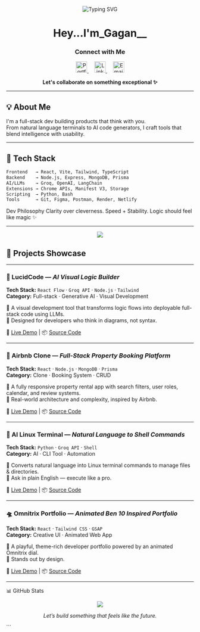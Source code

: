 <!-- README.md -->

<!-- 🔥 Typing SVG Banner -->
<p align="center">
  <img src="https://readme-typing-svg.demolab.com?font=Fira+Code&size=24&pause=1000&center=true&vCenter=true&width=600&lines=Full-stack+Developer;AI+Toolmaker+%26+Logic+Architect;Chrome+Extension+Builder;Clean.+Smart.+Intentional+Code" alt="Typing SVG" />
</p>

<h1 align="center">Hey...I'm_Gagan__</h1>

<h3 align="center">Connect with Me</h3>

<p align="center">
  <a href="https://personal-portfolio-one-sepia.vercel.app" target="_blank" title="View Portfolio">
    <img src="https://img.icons8.com/ios-filled/50/ffffff/internet--v1.png" width="30" height="30" alt="Portfolio" />
  </a>
  &nbsp;&nbsp;&nbsp;
  <a href="https://linkedin.com/in/your-link" target="_blank" title="Connect on LinkedIn">
    <img src="https://img.icons8.com/ios-filled/50/0A66C2/linkedin.png" width="30" height="30" alt="LinkedIn" />
  </a>
  &nbsp;&nbsp;&nbsp;
  <a href="mailto:gagank90815@gmail.com" title="Send Email">
    <img src="https://img.icons8.com/ios-filled/50/D14836/new-post.png" width="30" height="30" alt="Email" />
  </a>
</p>

<p align="center">
  <b>Let's collaborate on something exceptional ✨</b>
</p>


---

## 💡 About Me

I'm a full-stack dev building products that think with you.  
From natural language terminals to AI code generators, I craft tools that blend intelligence with usability.

---

## 🧠 Tech Stack

```txt
Frontend   → React, Vite, Tailwind, TypeScript  
Backend    → Node.js, Express, MongoDB, Prisma  
AI/LLMs    → Groq, OpenAI, LangChain  
Extensions → Chrome APIs, Manifest V3, Storage  
Scripting  → Python, Bash  
Tools      → Git, Figma, Postman, Render, Netlify

```

Dev Philosophy
Clarity over cleverness.
Speed + Stability.
Logic should feel like magic ✨


---

<div align ="center" ><img src="https://github-readme-streak-stats.herokuapp.com?user=Gagan2004&theme=tokyonight&hide_border=true"/></div> 


## 🚀 Projects Showcase

---

### 🧩 LucidCode — *AI Visual Logic Builder*  
**Tech Stack:** `React Flow` · `Groq API` · `Node.js` · `Tailwind`  
**Category:** Full-stack · Generative AI · Visual Development  

🔹 A visual development tool that transforms logic flows into deployable full-stack code using LLMs.  
🧠 Designed for developers who think in diagrams, not syntax.  

🔗 [Live Demo](https://lucid-code-client.vercel.app/) | 📦 [Source Code](https://github.com/your-username/LucidCode)

---


### 🏡 Airbnb Clone — *Full-Stack Property Booking Platform*  
**Tech Stack:** `React` · `Node.js` · `MongoDB` · `Prisma`  
**Category:** Clone · Booking System · CRUD  

🔹 A fully responsive property rental app with search filters, user roles, calendar, and review systems.  
🧩 Real-world architecture and complexity, inspired by Airbnb.

🔗 [Live Demo](https://air-bnb-clone-frontend.vercel.app/) | 📦 [Source Code](https://github.com/your-username/Airbnb-Clone)

---

### 🧠 AI Linux Terminal — *Natural Language to Shell Commands*  
**Tech Stack:** `Python` · `Groq API` · `Shell`  
**Category:** AI · CLI Tool · Automation  

🔹 Converts natural language into Linux terminal commands to manage files & directories.  
💬 Ask in plain English — execute like a pro.  

🔗 [Live Demo](https://linux-groq.vercel.app) | 📦 [Source Code](https://github.com/your-username/NLP-Terminal-App)

---

### 🛸 Omnitrix Portfolio — *Animated Ben 10 Inspired Portfolio*  
**Tech Stack:** `React` · `Tailwind CSS` · `GSAP`  
**Category:** Creative UI · Animated Web App  

🔹 A playful, theme-rich developer portfolio powered by an animated Omnitrix dial.  
🎨 Stands out by design.  

🔗 [Live Demo](https://personal-portfolio-one-sepia.vercel.app/) | 📦 [Source Code](https://github.com/your-username/Omnitrix-Portfolio)

---



📊 GitHub Stats
<p align="center"> <img src="https://github-readme-activity-graph.vercel.app/graph?username=Gagan2004&theme=react-dark&area=true&hide_border=true" /> </p>
<p align="center"><em>Let’s build something that feels like the future.</em></p> ```
